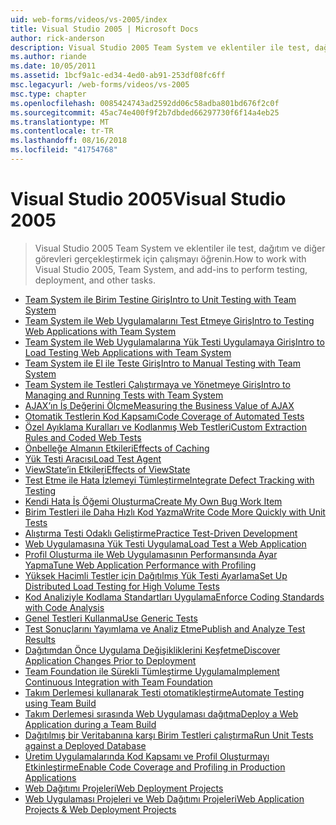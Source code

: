 ```yaml
---
uid: web-forms/videos/vs-2005/index
title: Visual Studio 2005 | Microsoft Docs
author: rick-anderson
description: Visual Studio 2005 Team System ve eklentiler ile test, dağıtım ve diğer görevleri gerçekleştirmek için çalışmayı öğrenin.
ms.author: riande
ms.date: 10/05/2011
ms.assetid: 1bcf9a1c-ed34-4ed0-ab91-253df08fc6ff
msc.legacyurl: /web-forms/videos/vs-2005
msc.type: chapter
ms.openlocfilehash: 0085424743ad2592dd06c58adba801bd676f2c0f
ms.sourcegitcommit: 45ac74e400f9f2b7dbded66297730f6f14a4eb25
ms.translationtype: MT
ms.contentlocale: tr-TR
ms.lasthandoff: 08/16/2018
ms.locfileid: "41754768"
---
```

<a name="visual-studio-2005"></a><span data-ttu-id="3c3b2-103">Visual Studio 2005</span><span class="sxs-lookup"><span data-stu-id="3c3b2-103">Visual Studio 2005</span></span>
====================
> <span data-ttu-id="3c3b2-104">Visual Studio 2005 Team System ve eklentiler ile test, dağıtım ve diğer görevleri gerçekleştirmek için çalışmayı öğrenin.</span><span class="sxs-lookup"><span data-stu-id="3c3b2-104">How to work with Visual Studio 2005, Team System, and add-ins to perform testing, deployment, and other tasks.</span></span>


- [<span data-ttu-id="3c3b2-105">Team System ile Birim Testine Giriş</span><span class="sxs-lookup"><span data-stu-id="3c3b2-105">Intro to Unit Testing with Team System</span></span>](introduction-to-unit-testing-with-team-system.md)
- [<span data-ttu-id="3c3b2-106">Team System ile Web Uygulamalarını Test Etmeye Giriş</span><span class="sxs-lookup"><span data-stu-id="3c3b2-106">Intro to Testing Web Applications with Team System</span></span>](introduction-to-testing-web-applications-with-team-system.md)
- [<span data-ttu-id="3c3b2-107">Team System ile Web Uygulamalarına Yük Testi Uygulamaya Giriş</span><span class="sxs-lookup"><span data-stu-id="3c3b2-107">Intro to Load Testing Web Applications with Team System</span></span>](introduction-to-load-testing-web-applications-with-team-system.md)
- [<span data-ttu-id="3c3b2-108">Team System ile El ile Teste Giriş</span><span class="sxs-lookup"><span data-stu-id="3c3b2-108">Intro to Manual Testing with Team System</span></span>](introduction-to-manual-testing-with-team-system.md)
- [<span data-ttu-id="3c3b2-109">Team System ile Testleri Çalıştırmaya ve Yönetmeye Giriş</span><span class="sxs-lookup"><span data-stu-id="3c3b2-109">Intro to Managing and Running Tests with Team System</span></span>](introduction-to-managing-and-running-tests-with-team-system.md)
- [<span data-ttu-id="3c3b2-110">AJAX’ın İş Değerini Ölçme</span><span class="sxs-lookup"><span data-stu-id="3c3b2-110">Measuring the Business Value of AJAX</span></span>](measuring-the-business-value-of-ajax.md)
- [<span data-ttu-id="3c3b2-111">Otomatik Testlerin Kod Kapsamı</span><span class="sxs-lookup"><span data-stu-id="3c3b2-111">Code Coverage of Automated Tests</span></span>](code-coverage-of-automated-tests.md)
- [<span data-ttu-id="3c3b2-112">Özel Ayıklama Kuralları ve Kodlanmış Web Testleri</span><span class="sxs-lookup"><span data-stu-id="3c3b2-112">Custom Extraction Rules and Coded Web Tests</span></span>](custom-extraction-rules-and-coded-web-tests.md)
- [<span data-ttu-id="3c3b2-113">Önbelleğe Almanın Etkileri</span><span class="sxs-lookup"><span data-stu-id="3c3b2-113">Effects of Caching</span></span>](the-effects-of-caching.md)
- [<span data-ttu-id="3c3b2-114">Yük Testi Aracısı</span><span class="sxs-lookup"><span data-stu-id="3c3b2-114">Load Test Agent</span></span>](using-the-load-test-agent.md)
- [<span data-ttu-id="3c3b2-115">ViewState’in Etkileri</span><span class="sxs-lookup"><span data-stu-id="3c3b2-115">Effects of ViewState</span></span>](the-effects-of-viewstate.md)
- [<span data-ttu-id="3c3b2-116">Test Etme ile Hata İzlemeyi Tümleştirme</span><span class="sxs-lookup"><span data-stu-id="3c3b2-116">Integrate Defect Tracking with Testing</span></span>](how-do-i-integrate-defect-tracking-with-testing.md)
- [<span data-ttu-id="3c3b2-117">Kendi Hata İş Öğemi Oluşturma</span><span class="sxs-lookup"><span data-stu-id="3c3b2-117">Create My Own Bug Work Item</span></span>](how-do-i-create-my-own-bug-work-item.md)
- [<span data-ttu-id="3c3b2-118">Birim Testleri ile Daha Hızlı Kod Yazma</span><span class="sxs-lookup"><span data-stu-id="3c3b2-118">Write Code More Quickly with Unit Tests</span></span>](how-do-i-write-code-more-quickly-with-unit-tests.md)
- [<span data-ttu-id="3c3b2-119">Alıştırma Testi Odaklı Geliştirme</span><span class="sxs-lookup"><span data-stu-id="3c3b2-119">Practice Test-Driven Development</span></span>](how-do-i-practice-test-driven-development.md)
- [<span data-ttu-id="3c3b2-120">Web Uygulamasına Yük Testi Uygulama</span><span class="sxs-lookup"><span data-stu-id="3c3b2-120">Load Test a Web Application</span></span>](how-do-i-load-test-a-web-application.md)
- [<span data-ttu-id="3c3b2-121">Profil Oluşturma ile Web Uygulamasının Performansında Ayar Yapma</span><span class="sxs-lookup"><span data-stu-id="3c3b2-121">Tune Web Application Performance with Profiling</span></span>](how-do-i-tune-web-application-performance-with-profiling.md)
- [<span data-ttu-id="3c3b2-122">Yüksek Hacimli Testler için Dağıtılmış Yük Testi Ayarlama</span><span class="sxs-lookup"><span data-stu-id="3c3b2-122">Set Up Distributed Load Testing for High Volume Tests</span></span>](how-do-i-set-up-distributed-load-testing-for-high-volume-tests.md)
- [<span data-ttu-id="3c3b2-123">Kod Analiziyle Kodlama Standartları Uygulama</span><span class="sxs-lookup"><span data-stu-id="3c3b2-123">Enforce Coding Standards with Code Analysis</span></span>](how-do-i-enforce-coding-standards-with-code-analysis.md)
- [<span data-ttu-id="3c3b2-124">Genel Testleri Kullanma</span><span class="sxs-lookup"><span data-stu-id="3c3b2-124">Use Generic Tests</span></span>](how-do-i-use-generic-tests.md)
- [<span data-ttu-id="3c3b2-125">Test Sonuçlarını Yayımlama ve Analiz Etme</span><span class="sxs-lookup"><span data-stu-id="3c3b2-125">Publish and Analyze Test Results</span></span>](how-do-i-publish-and-analyze-test-results.md)
- [<span data-ttu-id="3c3b2-126">Dağıtımdan Önce Uygulama Değişikliklerini Keşfetme</span><span class="sxs-lookup"><span data-stu-id="3c3b2-126">Discover Application Changes Prior to Deployment</span></span>](how-do-i-discover-application-changes-prior-to-deployment.md)
- [<span data-ttu-id="3c3b2-127">Team Foundation ile Sürekli Tümleştirme Uygulama</span><span class="sxs-lookup"><span data-stu-id="3c3b2-127">Implement Continuous Integration with Team Foundation</span></span>](how-do-i-implement-continuous-integration-with-team-foundation.md)
- [<span data-ttu-id="3c3b2-128">Takım Derlemesi kullanarak Testi otomatikleştirme</span><span class="sxs-lookup"><span data-stu-id="3c3b2-128">Automate Testing using Team Build</span></span>](how-do-i-automate-testing-using-team-build.md)
- [<span data-ttu-id="3c3b2-129">Takım Derlemesi sırasında Web Uygulaması dağıtma</span><span class="sxs-lookup"><span data-stu-id="3c3b2-129">Deploy a Web Application during a Team Build</span></span>](how-do-i-deploy-a-web-application-during-a-team-build.md)
- [<span data-ttu-id="3c3b2-130">Dağıtılmış bir Veritabanına karşı Birim Testleri çalıştırma</span><span class="sxs-lookup"><span data-stu-id="3c3b2-130">Run Unit Tests against a Deployed Database</span></span>](how-do-i-run-unit-tests-against-a-deployed-database.md)
- [<span data-ttu-id="3c3b2-131">Üretim Uygulamalarında Kod Kapsamı ve Profil Oluşturmayı Etkinleştirme</span><span class="sxs-lookup"><span data-stu-id="3c3b2-131">Enable Code Coverage and Profiling in Production Applications</span></span>](how-do-i-enable-code-coverage-and-profiling-in-production-applications.md)
- [<span data-ttu-id="3c3b2-132">Web Dağıtımı Projeleri</span><span class="sxs-lookup"><span data-stu-id="3c3b2-132">Web Deployment Projects</span></span>](web-deployment-projects.md)
- [<span data-ttu-id="3c3b2-133">Web Uygulaması Projeleri ve Web Dağıtımı Projeleri</span><span class="sxs-lookup"><span data-stu-id="3c3b2-133">Web Application Projects & Web Deployment Projects</span></span>](web-application-projects-web-deployment-projects.md)
